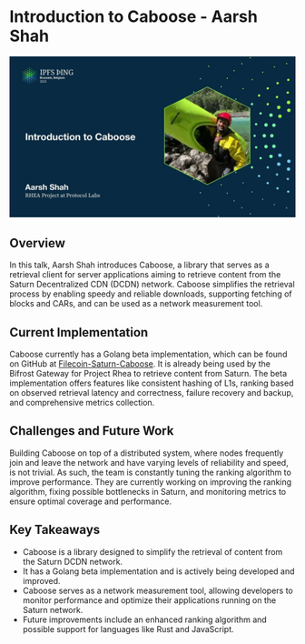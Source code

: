 # Introduction to Caboose - Aarsh Shah

[![Introduction to Caboose - Aarsh Shah](/thing23/z7a9E735l3Y.jpg)](https://youtube.com/watch?v=z7a9E735l3Y)

## Overview

In this talk, Aarsh Shah introduces Caboose, a library that serves as a retrieval client for server applications aiming to retrieve content from the Saturn Decentralized CDN (DCDN) network. Caboose simplifies the retrieval process by enabling speedy and reliable downloads, supporting fetching of blocks and CARs, and can be used as a network measurement tool. 

## Current Implementation

Caboose currently has a Golang beta implementation, which can be found on GitHub at [Filecoin-Saturn-Caboose](https://github.com/filecoin-project/go-caboose). It is already being used by the Bifrost Gateway for Project Rhea to retrieve content from Saturn. The beta implementation offers features like consistent hashing of L1s, ranking based on observed retrieval latency and correctness, failure recovery and backup, and comprehensive metrics collection.

## Challenges and Future Work

Building Caboose on top of a distributed system, where nodes frequently join and leave the network and have varying levels of reliability and speed, is not trivial. As such, the team is constantly tuning the ranking algorithm to improve performance. They are currently working on improving the ranking algorithm, fixing possible bottlenecks in Saturn, and monitoring metrics to ensure optimal coverage and performance.

## Key Takeaways

- Caboose is a library designed to simplify the retrieval of content from the Saturn DCDN network.
- It has a Golang beta implementation and is actively being developed and improved.
- Caboose serves as a network measurement tool, allowing developers to monitor performance and optimize their applications running on the Saturn network.
- Future improvements include an enhanced ranking algorithm and possible support for languages like Rust and JavaScript.